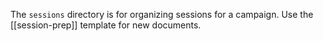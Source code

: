 The `sessions` directory is for organizing sessions for a campaign. Use the [[session-prep]] template for new documents.